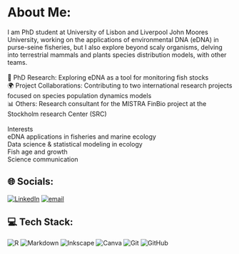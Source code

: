 # About Me:
I am PhD student at University of Lisbon and Liverpool John Moores University, working on the applications of environmental DNA (eDNA) in purse-seine fisheries, but I also explore beyond scaly organisms, delving into terrestrial mammals and plants species distribution models, with other teams.<br><br>🔬 PhD Research: Exploring eDNA as a tool for monitoring fish stocks<br>🌍 Project Collaborations: Contributing to two international research projects focused on species population dynamics models<br>📊 Others: Research consultant for the MISTRA FinBio project at the Stockholm research Center (SRC)<br><br>Interests<br>eDNA applications in fisheries and marine ecology<br>Data science & statistical modeling in ecology<br>Fish age and growth<br>Science communication<br>


## 🌐 Socials:
[![LinkedIn](https://img.shields.io/badge/LinkedIn-%230077B5.svg?logo=linkedin&logoColor=white)](https://www.linkedin.com/in/maria-in%C3%AAs-silva-b16b04208/) [![email](https://img.shields.io/badge/Email-D14836?logo=gmail&logoColor=white)](mailto:misilva@ciencias.ulisboa.pt) 

## 💻 Tech Stack:
![R](https://img.shields.io/badge/r-%23276DC3.svg?style=for-the-badge&logo=r&logoColor=white) ![Markdown](https://img.shields.io/badge/markdown-%23000000.svg?style=for-the-badge&logo=markdown&logoColor=white) ![Inkscape](https://img.shields.io/badge/Inkscape-e0e0e0?style=for-the-badge&logo=inkscape&logoColor=080A13) ![Canva](https://img.shields.io/badge/Canva-%2300C4CC.svg?style=for-the-badge&logo=Canva&logoColor=white) ![Git](https://img.shields.io/badge/git-%23F05033.svg?style=for-the-badge&logo=git&logoColor=white) ![GitHub](https://img.shields.io/badge/github-%23121011.svg?style=for-the-badge&logo=github&logoColor=white)
